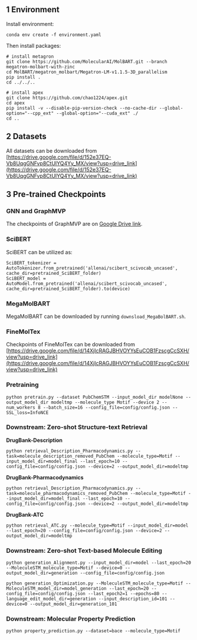 
## 1 Environment

Install environment:

```
conda env create -f environment.yaml
```

Then install packages:
```
# install metagron
git clone https://github.com/MolecularAI/MolBART.git --branch megatron-molbart-with-zinc
cd MolBART/megatron_molbart/Megatron-LM-v1.1.5-3D_parallelism
pip install .
cd ../../..

# install apex
git clone https://github.com/chao1224/apex.git
cd apex
pip install -v --disable-pip-version-check --no-cache-dir --global-option="--cpp_ext" --global-option="--cuda_ext" ./
cd ..
```

## 2 Datasets

All datasets can be downloaded from [https://drive.google.com/file/d/152e37EQ-Vb8UqgGNFvp8CtUlYQ4Yy_MX/view?usp=drive_link](https://drive.google.com/file/d/152e37EQ-Vb8UqgGNFvp8CtUlYQ4Yy_MX/view?usp=drive_link)

## 3 Pre-trained Checkpoints

### GNN and GraphMVP

The checkpoints of GraphMVP are on [Google Drive link](https://drive.google.com/drive/u/1/folders/1uPsBiQF3bfeCAXSDd4JfyXiTh-qxYfu6).

### SciBERT
SciBERT can be utilized as:
```
SciBERT_tokenizer = AutoTokenizer.from_pretrained('allenai/scibert_scivocab_uncased', cache_dir=pretrained_SciBERT_folder)
SciBERT_model = AutoModel.from_pretrained('allenai/scibert_scivocab_uncased', cache_dir=pretrained_SciBERT_folder).to(device)
```

### MegaMolBART
MegaMolBART can be downloaded by running `downsload_MegaBolBART.sh`.

### FineMolTex

Checkpoints of FineMolTex can be downloaded from [https://drive.google.com/file/d/14XjIcRAGJBHVOYYsEuCOB1FzscgCcSXH/view?usp=drive_link](https://drive.google.com/file/d/14XjIcRAGJBHVOYYsEuCOB1FzscgCcSXH/view?usp=drive_link)

### Pretraining

```
python pretrain.py --dataset PubChemSTM --input_model_dir modelNone --output_model_dir modeltmp --molecule_type Motif --device 2 --num_workers 8 --batch_size=16 --config_file=config/config.json --SSL_loss=InfoNCE
```

### Downstream: Zero-shot Structure-text Retrieval

**DrugBank-Description**

```
python retrieval_Description_Pharmacodynamics.py --task=molecule_description_removed_PubChem --molecule_type=Motif --input_model_dir=model_final --last_epoch=10 --config_file=config/config.json --device=2 --output_model_dir=modeltmp
```

**DrugBank-Pharmacodynamics**

```
python retrieval_Description_Pharmacodynamics.py --task=molecule_pharmacodynamics_removed_PubChem --molecule_type=Motif --input_model_dir=model_final --last_epoch=10 --config_file=config/config.json --device=2 --output_model_dir=modeltmp
```

**DrugBank-ATC**

```
python retrieval_ATC.py --molecule_type=Motif --input_model_dir=model --last_epoch=20 --config_file=config/config.json --device=2 --output_model_dir=modeltmp
```

### Downstream: Zero-shot Text-based Molecule Editing

```
python generation_Alignment.py --input_model_dir=model --last_epoch=20 --MoleculeSTM_molecule_type=Motif --device=0 --output_model_dir=generation --config_file=config/config.json

python generation_Optimization.py --MoleculeSTM_molecule_type=Motif --MoleculeSTM_model_dir=model_generation --last_epoch=20 --config_file=config/config.json --last_epoch2=1 --epochs=80 --language_edit_model_dir=generation --input_description_id=101 --device=0 --output_model_dir=generation_101
```

### Downstream: Molecular Property Prediction

```
python property_prediction.py --dataset=bace --molecule_type=Motif
```



